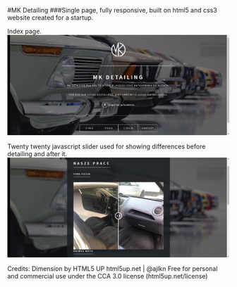 #MK Detailing
###Single page, fully responsive, built on html5 and css3 website created for a startup.

Index page.
![alt text](https://github.com/matbarPL/MKDetailing/blob/master/index.png)

Twenty twenty javascript slider used for showing differences before detailing and after it.
![alt text](https://github.com/matbarPL/MKDetailing/blob/master/prace.png)

Credits:
	Dimension by HTML5 UP
	html5up.net | @ajlkn
	Free for personal and commercial use under the CCA 3.0 license (html5up.net/license)
